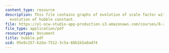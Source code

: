 ```yaml
---
content_type: resource
description: This file contains graphs of evolution of scale factor with time and
  evolution of hubble constant.
file: https://ol-ocw-studio-app-production.s3.amazonaws.com/courses/8-282j-introduction-to-astronomy-spring-2006/95e9c257b2da75123c5a68b1b5a0ad74_hubble.pdf
file_type: application/pdf
resourcetype: Document
title: hubble.pdf
uid: 95e9c257-b2da-7512-3c5a-68b1b5a0ad74
---
```

